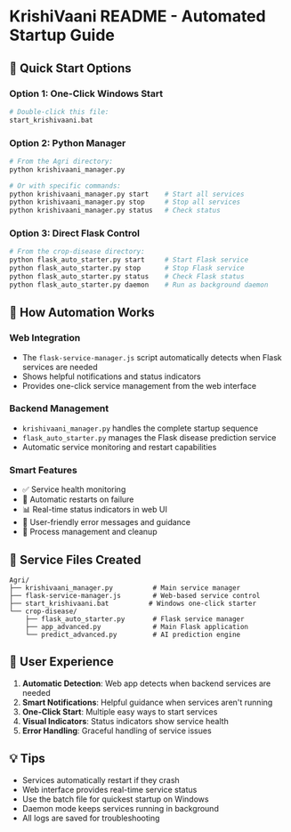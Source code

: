 # KrishiVaani README - Automated Startup Guide

## 🚀 Quick Start Options

### Option 1: One-Click Windows Start
```bash
# Double-click this file:
start_krishivaani.bat
```

### Option 2: Python Manager
```bash
# From the Agri directory:
python krishivaani_manager.py

# Or with specific commands:
python krishivaani_manager.py start    # Start all services
python krishivaani_manager.py stop     # Stop all services  
python krishivaani_manager.py status   # Check status
```

### Option 3: Direct Flask Control
```bash
# From the crop-disease directory:
python flask_auto_starter.py start     # Start Flask service
python flask_auto_starter.py stop      # Stop Flask service
python flask_auto_starter.py status    # Check Flask status
python flask_auto_starter.py daemon    # Run as background daemon
```

## 🔧 How Automation Works

### Web Integration
- The `flask-service-manager.js` script automatically detects when Flask services are needed
- Shows helpful notifications and status indicators
- Provides one-click service management from the web interface

### Backend Management
- `krishivaani_manager.py` handles the complete startup sequence
- `flask_auto_starter.py` manages the Flask disease prediction service
- Automatic service monitoring and restart capabilities

### Smart Features
- ✅ Service health monitoring
- 🔄 Automatic restarts on failure
- 📊 Real-time status indicators in web UI
- 🚨 User-friendly error messages and guidance
- 💾 Process management and cleanup

## 📁 Service Files Created

```
Agri/
├── krishivaani_manager.py          # Main service manager
├── flask-service-manager.js        # Web-based service control
├── start_krishivaani.bat          # Windows one-click starter
└── crop-disease/
    ├── flask_auto_starter.py       # Flask service manager
    ├── app_advanced.py             # Main Flask application
    └── predict_advanced.py         # AI prediction engine
```

## 🌟 User Experience

1. **Automatic Detection**: Web app detects when backend services are needed
2. **Smart Notifications**: Helpful guidance when services aren't running
3. **One-Click Start**: Multiple easy ways to start services
4. **Visual Indicators**: Status indicators show service health
5. **Error Handling**: Graceful handling of service issues

## 💡 Tips

- Services automatically restart if they crash
- Web interface provides real-time service status
- Use the batch file for quickest startup on Windows
- Daemon mode keeps services running in background
- All logs are saved for troubleshooting